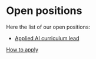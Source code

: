 # Open positions

Here the list of our open positions:

- [Applied AI curriculum lead](applied_ai_curriculum_lead.md)


[How to apply](../HOWTO.md)
